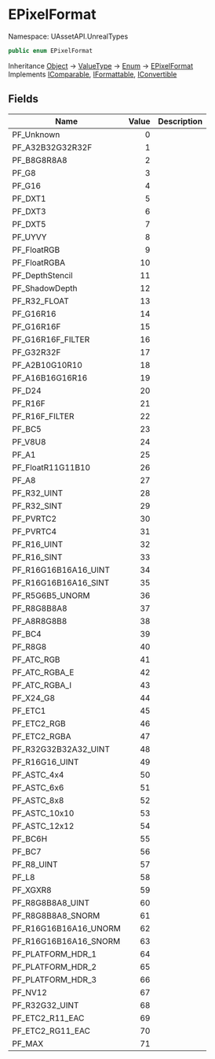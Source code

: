# EPixelFormat

Namespace: UAssetAPI.UnrealTypes

```csharp
public enum EPixelFormat
```

Inheritance [Object](https://docs.microsoft.com/en-us/dotnet/api/system.object) → [ValueType](https://docs.microsoft.com/en-us/dotnet/api/system.valuetype) → [Enum](https://docs.microsoft.com/en-us/dotnet/api/system.enum) → [EPixelFormat](./uassetapi.unrealtypes.epixelformat.md)<br>
Implements [IComparable](https://docs.microsoft.com/en-us/dotnet/api/system.icomparable), [IFormattable](https://docs.microsoft.com/en-us/dotnet/api/system.iformattable), [IConvertible](https://docs.microsoft.com/en-us/dotnet/api/system.iconvertible)

## Fields

| Name | Value | Description |
| --- | --: | --- |
| PF_Unknown | 0 |  |
| PF_A32B32G32R32F | 1 |  |
| PF_B8G8R8A8 | 2 |  |
| PF_G8 | 3 |  |
| PF_G16 | 4 |  |
| PF_DXT1 | 5 |  |
| PF_DXT3 | 6 |  |
| PF_DXT5 | 7 |  |
| PF_UYVY | 8 |  |
| PF_FloatRGB | 9 |  |
| PF_FloatRGBA | 10 |  |
| PF_DepthStencil | 11 |  |
| PF_ShadowDepth | 12 |  |
| PF_R32_FLOAT | 13 |  |
| PF_G16R16 | 14 |  |
| PF_G16R16F | 15 |  |
| PF_G16R16F_FILTER | 16 |  |
| PF_G32R32F | 17 |  |
| PF_A2B10G10R10 | 18 |  |
| PF_A16B16G16R16 | 19 |  |
| PF_D24 | 20 |  |
| PF_R16F | 21 |  |
| PF_R16F_FILTER | 22 |  |
| PF_BC5 | 23 |  |
| PF_V8U8 | 24 |  |
| PF_A1 | 25 |  |
| PF_FloatR11G11B10 | 26 |  |
| PF_A8 | 27 |  |
| PF_R32_UINT | 28 |  |
| PF_R32_SINT | 29 |  |
| PF_PVRTC2 | 30 |  |
| PF_PVRTC4 | 31 |  |
| PF_R16_UINT | 32 |  |
| PF_R16_SINT | 33 |  |
| PF_R16G16B16A16_UINT | 34 |  |
| PF_R16G16B16A16_SINT | 35 |  |
| PF_R5G6B5_UNORM | 36 |  |
| PF_R8G8B8A8 | 37 |  |
| PF_A8R8G8B8 | 38 |  |
| PF_BC4 | 39 |  |
| PF_R8G8 | 40 |  |
| PF_ATC_RGB | 41 |  |
| PF_ATC_RGBA_E | 42 |  |
| PF_ATC_RGBA_I | 43 |  |
| PF_X24_G8 | 44 |  |
| PF_ETC1 | 45 |  |
| PF_ETC2_RGB | 46 |  |
| PF_ETC2_RGBA | 47 |  |
| PF_R32G32B32A32_UINT | 48 |  |
| PF_R16G16_UINT | 49 |  |
| PF_ASTC_4x4 | 50 |  |
| PF_ASTC_6x6 | 51 |  |
| PF_ASTC_8x8 | 52 |  |
| PF_ASTC_10x10 | 53 |  |
| PF_ASTC_12x12 | 54 |  |
| PF_BC6H | 55 |  |
| PF_BC7 | 56 |  |
| PF_R8_UINT | 57 |  |
| PF_L8 | 58 |  |
| PF_XGXR8 | 59 |  |
| PF_R8G8B8A8_UINT | 60 |  |
| PF_R8G8B8A8_SNORM | 61 |  |
| PF_R16G16B16A16_UNORM | 62 |  |
| PF_R16G16B16A16_SNORM | 63 |  |
| PF_PLATFORM_HDR_1 | 64 |  |
| PF_PLATFORM_HDR_2 | 65 |  |
| PF_PLATFORM_HDR_3 | 66 |  |
| PF_NV12 | 67 |  |
| PF_R32G32_UINT | 68 |  |
| PF_ETC2_R11_EAC | 69 |  |
| PF_ETC2_RG11_EAC | 70 |  |
| PF_MAX | 71 |  |
